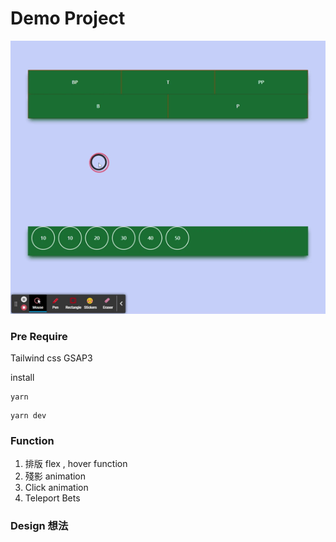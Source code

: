 # Demo Project

![Demo](./Demo%20Testing.gif)

### Pre Require

Tailwind css
GSAP3

install

```
yarn
```

```
yarn dev
```

### Function

1. 排版 flex , hover function
2. 殘影 animation
3. Click animation
4. Teleport Bets

### Design 想法
